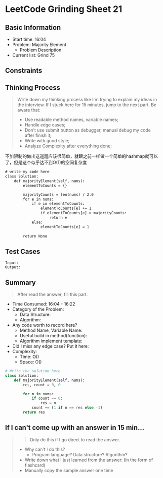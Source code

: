 # LeetCode Grinding Sheet 21

## Basic Information

- Start time: 16:04
- Problem: Majority Element
  - Problem Description:
- Current list: Grind 75

## Constraints

## Thinking Process

> Write down my thinking process like I'm trying to explain my ideas in the interview. If I stuck here for 15 minutes, jump to the next part.
> Be aware that:
>
> - Use readable method names, variable names;
> - Handle edge cases;
> - Don't use submit button as debugger, manual debug my code after finish it;
> - Write with good style;
> - Analyze Complexity after everything done;

不加限制的做出这道题应该很简单，就跟之前一样做一个简单的hashmap就可以了，但是这个似乎达不到O(1)的空间复杂度

``` txt
# write my code here
class Solution:
    def majorityElement(self, nums):
        elementToCounts = {}

        majorityCounts = len(nums) / 2.0
        for e in nums:
            if e in elementToCounts:
                elementToCounts[e] += 1
                if elementToCounts[e] > majorityCounts:
                    return e
            else:
                elementToCounts[e] = 1
        
        return None
```

## Test Cases

``` text
Input:
Output:
```

## Summary

> After read the answer, fill this part.

- Time Consumed: 16:04 - 16:22
- Category of the Problem:
  - Data Structure:
  - Algorithm:
- Any code worth to record here?
  - Method Name, Variable Name:
  - Useful build in method(function):
  - Algorithm implement template:
- Did I miss any edge case? Put it here:
- Complexity:
  - Time: O()
  - Space: O()

``` python
# Write the solution here
class Solution:
    def majorityElement(self, nums):
        res, count = 0, 0

        for n in nums:
            if count == 0:
                res = n
            count += (1 if n == res else -1)
        return res
```

## If I can't come up with an answer in 15 min...

> > Only do this if I go direct to read the answer.
>
> - Why can't I do this?
>   - Program language? Data structure? Algorithm?
> - Write down what I just learned from the answer: (In the form of flashcard)
> - Manually copy the sample answer one time
